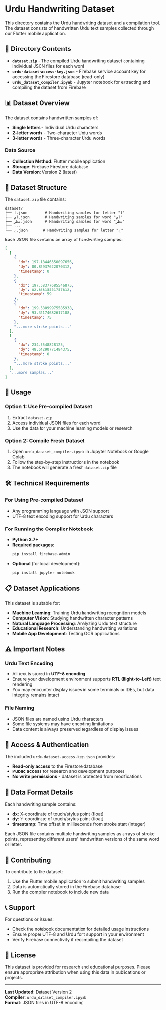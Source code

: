 # Urdu Handwriting Dataset

This directory contains the Urdu handwriting dataset and a compilation tool. The dataset consists of handwritten Urdu text samples collected through our Flutter mobile application.

## 📁 Directory Contents

- **`dataset.zip`** - The compiled Urdu handwriting dataset containing individual JSON files for each word
- **`urdu-dataset-access-key.json`** - Firebase service account key for accessing the Firestore database (read-only)
- **`urdu_dataset_compiler.ipynb`** - Jupyter notebook for extracting and compiling the dataset from Firebase

## 📊 Dataset Overview

The dataset contains handwritten samples of:

- **Single letters** - Individual Urdu characters
- **2-letter words** - Two-character Urdu words
- **3-letter words** - Three-character Urdu words

### Data Source

- **Collection Method**: Flutter mobile application
- **Storage**: Firebase Firestore database
- **Data Version**: Version 2 (latest)

## 🎯 Dataset Structure

The `dataset.zip` file contains:

```
dataset/
├── ا.json        # Handwriting samples for letter "ا"
├── آم.json       # Handwriting samples for word "آم"
├── عطر.json      # Handwriting samples for word "عطر"
├── ...
└── ے.json       # Handwriting samples for letter "ے"
```

Each JSON file contains an array of handwriting samples:

```json
[
  [
    {
      "dx": 197.18446350097656,
      "dy": 80.82937622070312,
      "timestamp": 0
    },
    {
      "dx": 197.68377685546875,
      "dy": 82.82815551757812,
      "timestamp": 59
    },
    {
      "dx": 199.68099975585938,
      "dy": 93.32174682617188,
      "timestamp": 75
    },
    "...more stroke points..."
  ],
  [
    {
      "dx": 234.7548828125,
      "dy": 48.54290771484375,
      "timestamp": 0
    },
    "...more stroke points..."
  ],
  "...more samples..."
]
```

## 🚀 Usage

### Option 1: Use Pre-compiled Dataset

1. Extract `dataset.zip`
2. Access individual JSON files for each word
3. Use the data for your machine learning models or research

### Option 2: Compile Fresh Dataset

1. Open `urdu_dataset_compiler.ipynb` in Jupyter Notebook or Google Colab
2. Follow the step-by-step instructions in the notebook
3. The notebook will generate a fresh `dataset.zip` file

## 🛠️ Technical Requirements

### For Using Pre-compiled Dataset

- Any programming language with JSON support
- UTF-8 text encoding support for Urdu characters

### For Running the Compiler Notebook

- **Python 3.7+**
- **Required packages**:
  ```bash
  pip install firebase-admin
  ```
- **Optional** (for local development):
  ```bash
  pip install jupyter notebook
  ```

## 📋 Dataset Applications

This dataset is suitable for:

- **Machine Learning**: Training Urdu handwriting recognition models
- **Computer Vision**: Studying handwritten character patterns
- **Natural Language Processing**: Analyzing Urdu text structure
- **Educational Research**: Understanding handwriting variations
- **Mobile App Development**: Testing OCR applications

## ⚠️ Important Notes

### Urdu Text Encoding

- All text is stored in **UTF-8 encoding**
- Ensure your development environment supports **RTL (Right-to-Left)** text rendering
- You may encounter display issues in some terminals or IDEs, but data integrity remains intact

### File Naming

- JSON files are named using Urdu characters
- Some file systems may have encoding limitations
- Data content is always preserved regardless of display issues

## 🔐 Access & Authentication

The included `urdu-dataset-access-key.json` provides:

- **Read-only access** to the Firestore database
- **Public access** for research and development purposes
- **No write permissions** - dataset is protected from modifications

## 📝 Data Format Details

Each handwriting sample contains:

- **dx**: X-coordinate of touch/stylus point (float)
- **dy**: Y-coordinate of touch/stylus point (float)
- **timestamp**: Time offset in milliseconds from stroke start (integer)

Each JSON file contains multiple handwriting samples as arrays of stroke points, representing different users' handwritten versions of the same word or letter.

## 🤝 Contributing

To contribute to the dataset:

1. Use the Flutter mobile application to submit handwriting samples
2. Data is automatically stored in the Firebase database
3. Run the compiler notebook to include new data

## 📞 Support

For questions or issues:

- Check the notebook documentation for detailed usage instructions
- Ensure proper UTF-8 and Urdu font support in your environment
- Verify Firebase connectivity if recompiling the dataset

## 📄 License

This dataset is provided for research and educational purposes. Please ensure appropriate attribution when using this data in publications or projects.

---

**Last Updated**: Dataset Version 2  
**Compiler**: `urdu_dataset_compiler.ipynb`  
**Format**: JSON files in UTF-8 encoding

